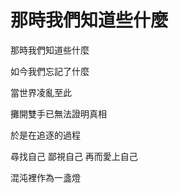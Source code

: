# 那時我們知道些什麼

那時我們知道些什麼  
如今我們忘記了什麼

當世界凌亂至此  
攤開雙手已無法證明真相

於是在追逐的過程  
尋找自己 鄙視自己 再而愛上自己

混沌裡作為一盞燈

